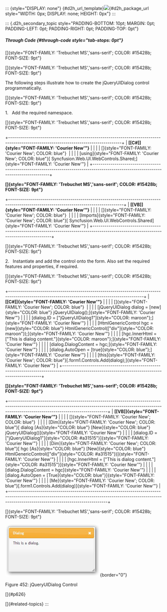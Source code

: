 ::: {style="DISPLAY: none"}
[](ms-xhelp:///?Id=d2h_url_template){#d2h_url_template}![](!package_url!){#d2h_package_url style="WIDTH: 0px; DISPLAY: none; HEIGHT: 0px"}
:::

::: {.d2h_secondary_topic style="PADDING-BOTTOM: 10pt; MARGIN: 0pt; PADDING-LEFT: 0pt; PADDING-RIGHT: 0pt; PADDING-TOP: 0pt"}
##### Through Code {#through-code style="tab-stops: 0pt"}

[]{style="FONT-FAMILY: 'Trebuchet MS','sans-serif'; COLOR: #15428b; FONT-SIZE: 9pt"} 

[]{style="FONT-FAMILY: 'Trebuchet MS','sans-serif'; COLOR: #15428b; FONT-SIZE: 9pt"} 

The following steps illustrate how to create the jQueryUIDialog control programmatically.

[]{style="FONT-FAMILY: 'Trebuchet MS','sans-serif'; COLOR: #15428b; FONT-SIZE: 9pt"} 

1.   Add the required namespace.

[]{style="FONT-FAMILY: 'Trebuchet MS','sans-serif'; COLOR: #15428b; FONT-SIZE: 9pt"} 

+--------------------------------------------------------------------------------------------------------------------------------------+
| **[\[C#\]]{style="FONT-FAMILY: 'Courier New'"}**                                                                                     |
|                                                                                                                                      |
| []{style="FONT-FAMILY: 'Courier New'; COLOR: blue"}                                                                                  |
|                                                                                                                                      |
| [using]{style="FONT-FAMILY: 'Courier New'; COLOR: blue"}[ Syncfusion.Web.UI.WebControls.Shared;]{style="FONT-FAMILY: 'Courier New'"} |
+--------------------------------------------------------------------------------------------------------------------------------------+

**[]{style="FONT-FAMILY: 'Trebuchet MS','sans-serif'; COLOR: #15428b; FONT-SIZE: 9pt"}** 

+---------------------------------------------------------------------------------------------------------------------------------------+
| **[\[VB\]]{style="FONT-FAMILY: 'Courier New'"}**                                                                                      |
|                                                                                                                                       |
| []{style="FONT-FAMILY: 'Courier New'; COLOR: blue"}                                                                                   |
|                                                                                                                                       |
| [Imports]{style="FONT-FAMILY: 'Courier New'; COLOR: blue"}[ Syncfusion.Web.UI.WebControls.Shared]{style="FONT-FAMILY: 'Courier New'"} |
+---------------------------------------------------------------------------------------------------------------------------------------+

[]{style="FONT-FAMILY: 'Trebuchet MS','sans-serif'; COLOR: #15428b; FONT-SIZE: 9pt"} 

2.   Instantiate and add the control onto the form. Also set the required features and properties, if required.

[]{style="FONT-FAMILY: 'Trebuchet MS','sans-serif'; COLOR: #15428b; FONT-SIZE: 9pt"} 

+-------------------------------------------------------------------------------------------------------------------------------------------------+
| **[\[C#\]]{style="FONT-FAMILY: 'Courier New'"}**                                                                                                |
|                                                                                                                                                 |
| []{style="FONT-FAMILY: 'Courier New'; COLOR: blue"}                                                                                             |
|                                                                                                                                                 |
| [jQueryUIDialog dialog = [new]{style="COLOR: blue"} jQueryUIDialog();]{style="FONT-FAMILY: 'Courier New'"}                                      |
|                                                                                                                                                 |
| [dialog.ID = [\"jQueryUIDialog1\"]{style="COLOR: maroon"};]{style="FONT-FAMILY: 'Courier New'"}                                                 |
|                                                                                                                                                 |
| [HtmlGenericControl hgc = [new]{style="COLOR: blue"} HtmlGenericControl([\"div\"]{style="COLOR: maroon"});]{style="FONT-FAMILY: 'Courier New'"} |
|                                                                                                                                                 |
| [hgc.InnerHtml = [\"This is dialog content.\"]{style="COLOR: maroon"};]{style="FONT-FAMILY: 'Courier New'"}                                     |
|                                                                                                                                                 |
| [dialog.DialogContent = hgc;]{style="FONT-FAMILY: 'Courier New'"}                                                                               |
|                                                                                                                                                 |
| [dialog.AutoOpen = [true]{style="COLOR: blue"};]{style="FONT-FAMILY: 'Courier New'"}                                                            |
|                                                                                                                                                 |
| [this]{style="FONT-FAMILY: 'Courier New'; COLOR: blue"}[.form1.Controls.Add(dialog);]{style="FONT-FAMILY: 'Courier New'"}                       |
+-------------------------------------------------------------------------------------------------------------------------------------------------+

**[]{style="FONT-FAMILY: 'Trebuchet MS','sans-serif'; COLOR: #15428b; FONT-SIZE: 9pt"}** 

+-------------------------------------------------------------------------------------------------------------------------------------------------------------------------------------------------------------+
| **[\[VB\]]{style="FONT-FAMILY: 'Courier New'"}**                                                                                                                                                            |
|                                                                                                                                                                                                             |
| []{style="FONT-FAMILY: 'Courier New'; COLOR: blue"}                                                                                                                                                         |
|                                                                                                                                                                                                             |
| [Dim]{style="FONT-FAMILY: 'Courier New'; COLOR: blue"}[ dialog [As]{style="COLOR: blue"} [New]{style="COLOR: blue"} jQueryUIDialog()]{style="FONT-FAMILY: 'Courier New'"}                                   |
|                                                                                                                                                                                                             |
| [dialog.ID = [\"jQueryUIDialog1\"]{style="COLOR: #a31515"}]{style="FONT-FAMILY: 'Courier New'"}                                                                                                             |
|                                                                                                                                                                                                             |
| [Dim]{style="FONT-FAMILY: 'Courier New'; COLOR: blue"}[ hgc [As]{style="COLOR: blue"} [New]{style="COLOR: blue"} HtmlGenericControl([\"div\"]{style="COLOR: #a31515"})]{style="FONT-FAMILY: 'Courier New'"} |
|                                                                                                                                                                                                             |
| [hgc.InnerHtml = [\"This is dialog content.\"]{style="COLOR: #a31515"}]{style="FONT-FAMILY: 'Courier New'"}                                                                                                 |
|                                                                                                                                                                                                             |
| [dialog.DialogContent = hgc]{style="FONT-FAMILY: 'Courier New'"}                                                                                                                                            |
|                                                                                                                                                                                                             |
| [dialog.AutoOpen = [True]{style="COLOR: blue"}]{style="FONT-FAMILY: 'Courier New'"}                                                                                                                         |
|                                                                                                                                                                                                             |
| [Me]{style="FONT-FAMILY: 'Courier New'; COLOR: blue"}[.form1.Controls.Add(dialog)]{style="FONT-FAMILY: 'Courier New'"}                                                                                      |
+-------------------------------------------------------------------------------------------------------------------------------------------------------------------------------------------------------------+

[]{style="FONT-FAMILY: 'Trebuchet MS','sans-serif'; COLOR: #15428b; FONT-SIZE: 9pt"} 

![](ImagesExt/image72_582.jpg){border="0"}

Figure 452: jQueryUIDialog Control

[]{#p626} 

[]{#related-topics}
:::
